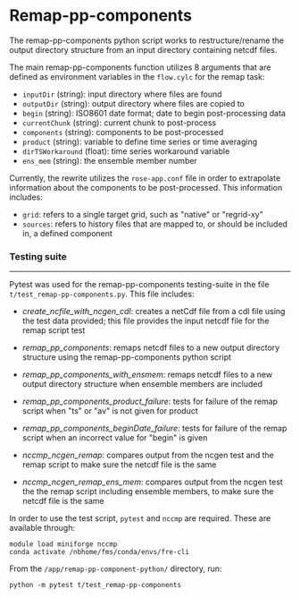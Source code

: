 # Remap-pp-components
The remap-pp-components python script works to restructure/rename the output directory structure from an input directory containing netcdf files. 

The main remap-pp-components function utilizes 8 arguments that are defined as environment variables in the `flow.cylc` for the remap task:

- `inputDir` (string): input directory where files are found
- `outputDir` (string): output directory where files are copied to
- `begin` (string): ISO8601 date format; date to begin post-processing data
- `currentChunk` (string): current chunk to post-process
- `components` (string): components to be post-processed
- `product` (string): variable to define time series or time averaging
- `dirTSWorkaround` (float): time series workaround variable
- `ens_mem` (string): the ensemble member number

Currently, the rewrite utilizes the `rose-app.conf` file in order to extrapolate information about the components to be post-processed. This information includes:

- `grid`: refers to a single target grid, such as "native" or "regrid-xy"
- `sources`: refers to history files that are mapped to, or should be included in, a defined component

### Testing suite
_________________________________________________________________________
Pytest was used for the remap-pp-components testing-suite in the file `t/test_remap-pp-components.py`. This file includes:

- *create_ncfile_with_ncgen_cdl*: creates a netCdf file from a cdl file using the test data provided; this file provides the input netcdf file for the remap script test 

- *remap_pp_components*: remaps netcdf files to a new output directory structure using the remap-pp-components python script

- *remap_pp_components_with_ensmem*: remaps netcdf files to a new output directory structure when ensemble members are included

- *remap_pp_components_product_failure*: tests for failure of the remap script when "ts" or "av" is not given for product

- *remap_pp_components_beginDate_failure*: tests for failure of the remap script when an incorrect value for "begin" is given

- *nccmp_ncgen_remap*: compares output from the ncgen test and the remap script to make sure the netcdf file is the same 

- *nccmp_ncgen_remap_ens_mem*: compares output from the ncgen test the the remap script including ensemble members, to make sure the netcdf file is the same

In order to use the test script, `pytest` and `nccmp` are required. These are available through:
```
module load miniforge nccmp 
conda activate /nbhome/fms/conda/envs/fre-cli
```

From the `/app/remap-pp-component-python/` directory, run:
``` 
python -m pytest t/test_remap-pp-components
```
